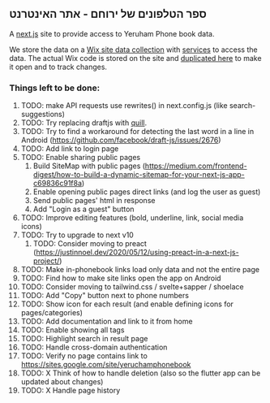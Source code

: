 ## ספר הטלפונים של ירוחם - אתר האינטרנט 

A [next.js](https://nextjs.org/) site to provide access to Yeruham Phone book data.

We store the data on a [Wix site data collection](https://www.wix.com/corvid/feature/database)
with [services](./wix-site-code) to access the data.
The actual Wix code is stored on the site and [duplicated here](./wix-site-code) to make it open and to track changes.

### Things left to be done:
1. TODO: make API requests use rewrites() in next.config.js (like search-suggestions)
1. TODO: Try replacing draftjs with [quill](https://github.com/zenoamaro/react-quill).
1. TODO: Try to find a workaround for detecting the last word in a line in Android (https://github.com/facebook/draft-js/issues/2676)
1. TODO: Add <help> link to login page
1. TODO: Enable sharing public pages
   1. Build SiteMap with public pages (https://medium.com/frontend-digest/how-to-build-a-dynamic-sitemap-for-your-next-js-app-c69836c91f8a)
   1. Enable opening public pages direct links (and log the user as guest)
   1. Send public pages' html in <Head> response
   1. Add "Login as a guest" button 
1. TODO: Improve editing features (bold, underline, link, social media icons)
1. TODO: Try to upgrade to next v10
   1. TODO: Consider moving to preact (https://justinnoel.dev/2020/05/12/using-preact-in-a-next-js-project/)
1. TODO: Make in-phonebook links load only data and not the entire page
1. TODO: Find how to make site links open the app on Android
1. TODO: Consider moving to tailwind.css / svelte+sapper / shoelace
1. TODO: Add "Copy" button next to phone numbers
1. TODO: Show icon for each result (and enable defining icons for pages/categories)
1. TODO: Add documentation and link to it from home
1. TODO: Enable showing all tags
1. TODO: Highlight search in result page
1. TODO: Handle cross-domain authentication
1. TODO: Verify no page contains link to https://sites.google.com/site/yeruchamphonebook
1. TODO: X Think of how to handle deletion (also so the flutter app can be updated about changes)
1. TODO: X Handle page history
